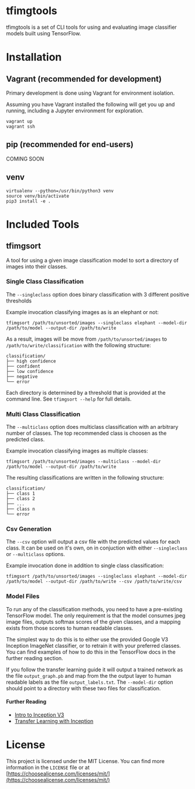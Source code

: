 # tfimgtools

tfimgtools is a set of CLI tools for using and evaluating image classifier models built using TensorFlow.

# Installation

## Vagrant (recommended for development)
Primary development is done using Vagrant for environment isolation.

Assuming you have Vagrant installed the following will get you up and
running, including a Jupyter environment for exploration.

```shell
vagrant up
vagrant ssh
```

## pip (recommended for end-users)

COMING SOON

## venv

```shell
virtualenv --python=/usr/bin/python3 venv
source venv/bin/activate
pip3 install -e .
```

# Included Tools

## tfimgsort

A tool for using a given image classification model to sort
a directory of images into their classes.

### Single Class Classification

The `--singleclass` option does binary classification with 3 different
positive thresholds

Example invocation classifying images as is an elephant or not:

```shell
tfimgsort /path/to/unsorted/images --singleclass elephant --model-dir /path/to/model --output-dir /path/to/write
```

As a result, images will be move from `/path/to/unsorted/images` to `/path/to/write/classification` with the following structure:

```shell
classification/
├── high confidence
├── confident
├── low confidence
├── negative
└── error
```

Each directory is determined by a threshold that is provided at the command line.  See `tfimgsort --help` for full details.

### Multi Class Classification

The `--multiclass` option does multiclass classification with an arbitrary number of classes.
The top recommended class is choosen as the predicted class.

Example invocation classifying images as multiple classes:

```shell
tfimgsort /path/to/unsorted/images --multiclass --model-dir /path/to/model --output-dir /path/to/write
```

The resulting classifications are written in the following structure:

```shell
classification/
├── class 1
├── class 2
├── ...
├── class n
└── error
```

### Csv Generation

The `--csv` option will output a csv file with the predicted values for each class.  It can be used on it's own, on in conjuction
with either `--singleclass` or `--multiclass` options.

Example invocation done in addition to single class classification:

```shell
tfimgsort /path/to/unsorted/images --singleclass elephant --model-dir /path/to/model --output-dir /path/to/write --csv /path/to/write/csv
```

### Model Files

To run any of the classification methods, you need to have a pre-existing TensorFlow model.  The only requirement is that the model
consumes jpeg image files, outputs softmax scores of the given classes, and a mapping exists from those scores to human readable
classes.

The simplest way to do this is to either use the provided Google V3 Inception ImageNet classifier, or to retrain it with your
preferred classes.  You can find examples of how to do this in the TensorFlow docs in the further reading section.

If you follow the transfer learning guide it will output a trained network as the file `output_graph.pb` and map from the
the output layer to human readable labels as the file `output_labels.txt`.  The `--model-dir` option should point to a directory
with these two files for classification.

#### Further Reading
- [Intro to Inception V3](https://www.tensorflow.org/tutorials/image_recognition)
- [Transfer Learning with Inception](https://www.tensorflow.org/tutorials/image_retraining)

# License

This project is licensed under the MIT License.  You can find more information in the `LICENSE` file or at [https://choosealicense.com/licenses/mit/](https://choosealicense.com/licenses/mit/)

